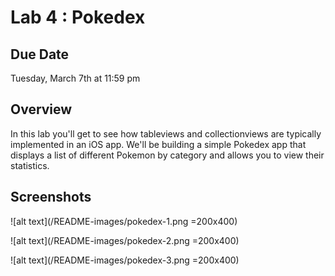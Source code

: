 # Lab 4 : Pokedex #


## Due Date ##
Tuesday, March 7th at 11:59 pm

## Overview ##

In this lab you'll get to see how tableviews and collectionviews are typically implemented in an iOS app. We'll be building a simple Pokedex app that displays a list of different Pokemon by category and allows you to view their statistics.

## Screenshots ##

![alt text](/README-images/pokedex-1.png =200x400)

![alt text](/README-images/pokedex-2.png =200x400)

![alt text](/README-images/pokedex-3.png =200x400)
